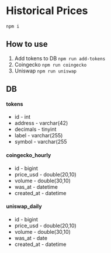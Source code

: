 # Historical Prices
`npm i`

## How to use
1. Add tokens to DB
`npm run add-tokens`
2. Coingecko
`npm run coingecko`
3. Uniswap
`npm run uniswap`
   
## DB
#### tokens
- id - int
- address - varchar(42)
- decimals - tinyint
- label - varchar(255)
- symbol - varchar(255

#### coingecko_hourly
- id - bigint
- price_usd - double(20,10)
- volume - double(30,10)
- was_at - datetime
- created_at - datetime

#### uniswap_daily
- id - bigint
- price_usd - double(20,10)
- volume - double(30,10)
- was_at - date
- created_at - datetime
